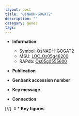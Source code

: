 ```yaml
---
layout: post
title: "OsNADH-GOGAT2"
description: ""
category: genes
tags: 
---
```


* **Information**  
    + Symbol: OsNADH-GOGAT2  
    + MSU: [LOC_Os05g48200](http://rice.uga.edu/cgi-bin/ORF_infopage.cgi?orf=LOC_Os05g48200)  
    + RAPdb: [Os05g0555600](http://rapdb.dna.affrc.go.jp/viewer/gbrowse_details/irgsp1?name=Os05g0555600)  

* **Publication**  

* **Genbank accession number**  

* **Key message**  

* **Connection**  

[//]: # * **Key figures**  


